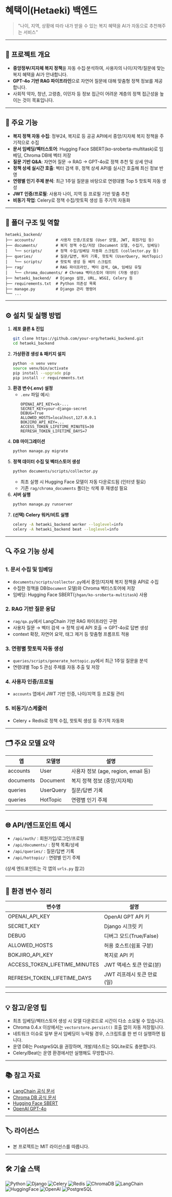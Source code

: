 # 혜택이(Hetaeki) 백엔드

> "나이, 지역, 상황에 따라 내가 받을 수 있는 복지 혜택을 AI가 자동으로 추천해주는 서비스"

---

## 📝 프로젝트 개요

- **중앙정부/지자체 복지 정책**을 자동 수집·분석하여, 사용자의 나이/지역/질문에 맞는 복지 혜택을 AI가 안내합니다.
- **GPT-4o 기반 RAG 파이프라인**으로 자연어 질문에 대해 맞춤형 정책 정보를 제공합니다.
- 사회적 약자, 청년, 고령층, 이민자 등 정보 접근이 어려운 계층의 정책 접근성을 높이는 것이 목표입니다.

---

## 🚀 주요 기능

- **복지 정책 자동 수집**: 정부24, 복지로 등 공공 API에서 중앙/지자체 복지 정책을 주기적으로 수집
- **문서 임베딩/벡터스토어**: Hugging Face SBERT(ko-sroberta-multitask)로 임베딩, Chroma DB에 벡터 저장
- **질문 기반 Q&A**: 자연어 질문 → RAG → GPT-4o로 정책 추천 및 상세 안내
- **정책 상세 실시간 호출**: 벡터 검색 후, 정책 상세 API를 실시간 호출해 최신 정보 반영
- **연령별 인기 주제 분석**: 최근 1주일 질문을 바탕으로 연령대별 Top 5 핫토픽 자동 생성
- **JWT 인증/프로필**: 사용자 나이, 지역 등 프로필 기반 맞춤 추천
- **비동기 작업**: Celery로 정책 수집/핫토픽 생성 등 주기적 자동화

---

## 📁 폴더 구조 및 역할

```
hetaeki_backend/
├── accounts/         # 사용자 인증/프로필 (User 모델, JWT, 회원가입 등)
├── documents/        # 복지 정책 수집/저장 (Document 모델, 수집기, 임베딩)
│   └── scripts/      # 정책 수집/임베딩 자동화 스크립트 (collector.py 등)
├── queries/          # 질문/답변, 쿼리 기록, 핫토픽 (UserQuery, HotTopic)
│   └── scripts/      # 핫토픽 생성 등 배치 스크립트
├── rag/              # RAG 파이프라인, 벡터 검색, QA, 임베딩 유틸
│   └── chroma_documents/ # Chroma 벡터스토어 데이터 (자동 생성)
├── hetaeki_backend/  # Django 설정, URL, WSGI, Celery 등
├── requirements.txt  # Python 의존성 목록
├── manage.py         # Django 관리 명령어
└── ...
```

---

## ⚙️ 설치 및 실행 방법

1. **레포 클론 & 진입**
   ```bash
   git clone https://github.com/your-org/hetaeki_backend.git
   cd hetaeki_backend
   ```
2. **가상환경 생성 & 패키지 설치**
   ```bash
   python -m venv venv
   source venv/bin/activate
   pip install --upgrade pip
   pip install -r requirements.txt
   ```
3. **환경 변수(.env) 설정**
   - `.env` 파일 예시:
     ```env
     OPENAI_API_KEY=sk-...
     SECRET_KEY=your-django-secret
     DEBUG=True
     ALLOWED_HOSTS=localhost,127.0.0.1
     BOKJIRO_API_KEY=...
     ACCESS_TOKEN_LIFETIME_MINUTES=30
     REFRESH_TOKEN_LIFETIME_DAYS=7
     ```
4. **DB 마이그레이션**
   ```bash
   python manage.py migrate
   ```
5. **정책 데이터 수집 및 벡터스토어 생성**
   ```bash
   python documents/scripts/collector.py
   ```
   - 최초 실행 시 Hugging Face 모델이 자동 다운로드됨 (인터넷 필요)
   - 기존 `rag/chroma_documents` 폴더는 삭제 후 재생성 필요
6. **서버 실행**
   ```bash
   python manage.py runserver
   ```
7. **(선택) Celery 워커/비트 실행**
   ```bash
   celery -A hetaeki_backend worker --loglevel=info
   celery -A hetaeki_backend beat --loglevel=info
   ```

---

## 🔍 주요 기능 상세

### 1. 문서 수집 및 임베딩
- `documents/scripts/collector.py`에서 중앙/지자체 복지 정책을 API로 수집
- 수집한 정책을 DB(`Document` 모델)와 Chroma 벡터스토어에 저장
- 임베딩: Hugging Face SBERT(`jhgan/ko-sroberta-multitask`) 사용

### 2. RAG 기반 질문 응답
- `rag/qa.py`에서 LangChain 기반 RAG 파이프라인 구현
- 사용자 질문 → 벡터 검색 → 정책 상세 API 호출 → GPT-4o로 답변 생성
- context 확장, 자연어 요약, 태그 제거 등 맞춤형 프롬프트 적용

### 3. 연령별 핫토픽 자동 생성
- `queries/scripts/generate_hottopic.py`에서 최근 1주일 질문을 분석
- 연령대별 Top 5 관심 주제를 자동 추출 및 저장

### 4. 사용자 인증/프로필
- `accounts` 앱에서 JWT 기반 인증, 나이/지역 등 프로필 관리

### 5. 비동기/스케줄러
- Celery + Redis로 정책 수집, 핫토픽 생성 등 주기적 자동화

---

## 🗂️ 주요 모델 요약

| 앱         | 모델명      | 설명                                  |
|------------|-------------|---------------------------------------|
| accounts   | User        | 사용자 정보 (age, region, email 등)   |
| documents  | Document    | 복지 정책 정보 (중앙/지자체)         |
| queries    | UserQuery   | 질문/답변 기록                        |
| queries    | HotTopic    | 연령별 인기 주제                      |

---

## 🌐 API/엔드포인트 예시

- `/api/auth/` : 회원가입/로그인/프로필
- `/api/documents/` : 정책 목록/상세
- `/api/queries/` : 질문/답변 기록
- `/api/hottopic/` : 연령별 인기 주제

(상세 엔드포인트는 각 앱의 `urls.py` 참고)

---

## 📝 환경 변수 정리

| 변수명                      | 설명                        |
|-----------------------------|-----------------------------|
| OPENAI_API_KEY              | OpenAI GPT API 키           |
| SECRET_KEY                  | Django 시크릿 키            |
| DEBUG                       | 디버그 모드(True/False)     |
| ALLOWED_HOSTS               | 허용 호스트(쉼표 구분)      |
| BOKJIRO_API_KEY             | 복지로 API 키               |
| ACCESS_TOKEN_LIFETIME_MINUTES| JWT 액세스 토큰 만료(분)    |
| REFRESH_TOKEN_LIFETIME_DAYS | JWT 리프레시 토큰 만료(일)  |

---

## 💡 참고/운영 팁

- 최초 임베딩/벡터스토어 생성 시 모델 다운로드로 시간이 다소 소요될 수 있습니다.
- Chroma 0.4.x 이상에서는 `vectorstore.persist()` 호출 없이 자동 저장됩니다.
- 네트워크 이슈로 일부 문서 임베딩이 누락될 경우, 스크립트를 한 번 더 실행하면 됩니다.
- 운영 DB는 PostgreSQL을 권장하며, 개발/테스트는 SQLite로도 충분합니다.
- Celery/Beat는 운영 환경에서만 실행해도 무방합니다.

---

## 📚 참고 자료

- [LangChain 공식 문서](https://python.langchain.com/)
- [Chroma DB 공식 문서](https://docs.trychroma.com/)
- [Hugging Face SBERT](https://huggingface.co/jhgan/ko-sroberta-multitask)
- [OpenAI GPT-4o](https://platform.openai.com/docs/models/gpt-4o)

---

## 🏷️ 라이선스

- 본 프로젝트는 MIT 라이선스를 따릅니다.

---

## 🛠️ 기술 스택

<p align="left">
  <img src="https://img.shields.io/badge/Python-3776AB?style=for-the-badge&logo=python&logoColor=white" alt="Python"/>
  <img src="https://img.shields.io/badge/Django-092E20?style=for-the-badge&logo=django&logoColor=white" alt="Django"/>
  <img src="https://img.shields.io/badge/Celery-37814A?style=for-the-badge&logo=celery&logoColor=white" alt="Celery"/>
  <img src="https://img.shields.io/badge/Redis-DC382D?style=for-the-badge&logo=redis&logoColor=white" alt="Redis"/>
  <img src="https://img.shields.io/badge/Chroma-4B0082?style=for-the-badge" alt="ChromaDB"/>
  <img src="https://img.shields.io/badge/LangChain-000000?style=for-the-badge" alt="LangChain"/>
  <img src="https://img.shields.io/badge/HuggingFace-FFD21F?style=for-the-badge&logo=huggingface&logoColor=black" alt="HuggingFace"/>
  <img src="https://img.shields.io/badge/OpenAI-412991?style=for-the-badge&logo=openai&logoColor=white" alt="OpenAI"/>
  <img src="https://img.shields.io/badge/PostgreSQL-4169E1?style=for-the-badge&logo=postgresql&logoColor=white" alt="PostgreSQL"/>
</p>